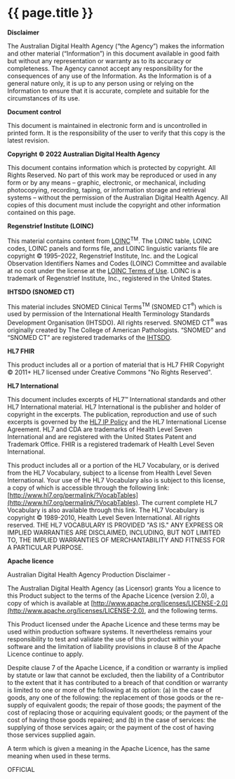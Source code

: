 # {{ page.title }}


**Disclaimer**

The Australian Digital Health Agency (“the Agency”) makes the information and other material (“Information”) in this document available in good faith but without any representation or warranty as to its accuracy or completeness. The Agency cannot accept any responsibility for the consequences of any use of the Information. As the Information is of a general nature only, it is up to any person using or relying on the Information to ensure that it is accurate, complete and suitable for the circumstances of its use.


**Document control**

This document is maintained in electronic form and is uncontrolled in printed form. It is the responsibility of the user to verify that this copy is the latest revision.


**Copyright © 2022 Australian Digital Health Agency**

This document contains information which is protected by copyright. All Rights Reserved. No part of this work may be reproduced or used in any form or by any means – graphic, electronic, or mechanical, including photocopying, recording, taping, or information storage and retrieval systems – without the permission of the Australian Digital Health Agency. All copies of this document must include the copyright and other information contained on this page.


**Regenstrief Institute (LOINC)**

This material contains content from [LOINC](http://loinc.org)<sup>TM</sup>. The LOINC table, LOINC codes, LOINC panels and forms file, and LOINC linguistic variants file are copyright © 1995–2022, Regenstrief Institute, Inc. and the Logical Observation Identifiers Names and Codes (LOINC) Committee and available at no cost under the license at the [LOINC Terms of Use](https://loinc.org/terms-of-use/). LOINC is a trademark of Regenstrief Institute, Inc., registered in the United States.


**IHTSDO (SNOMED CT)**

This material includes SNOMED Clinical Terms<sup>TM</sup> (SNOMED CT<sup>&reg;</sup>) which is used by permission of the International Health Terminology Standards Development Organisation (IHTSDO). All rights reserved. SNOMED CT<sup>&reg;</sup> was originally created by The College of American Pathologists. “SNOMED” and “SNOMED CT” are registered trademarks of the [IHTSDO](http://www.ihtsdo.org/).


**HL7 FHIR**

This product includes all or a portion of material that is HL7 FHIR Copyright © 2011+ HL7 licensed under Creative Commons "No Rights Reserved".


**HL7 International**

This document includes excerpts of HL7™ International standards and other HL7 International material. HL7 International is the publisher and holder of copyright in the excerpts. The publication, reproduction and use of such excerpts is governed by the [HL7 IP Policy](http://www.hl7.org/legal/ippolicy.cfm) and the HL7 International License Agreement. HL7 and CDA are trademarks of Health Level Seven International and are registered with the United States Patent and Trademark Office. FHIR is a registered trademark of Health Level Seven International.

This product includes all or a portion of the HL7 Vocabulary, or is derived from the HL7 Vocabulary, subject to a license from Health Level Seven International. Your use of the HL7 Vocabulary also is subject to this license, a copy of which is accessible through the following link: [http://www.hl7.org/permalink/?VocabTables](http://www.hl7.org/permalink/?VocabTables). The current complete HL7 Vocabulary is also available through this link. The HL7 Vocabulary is copyright © 1989-2010, Health Level Seven International. All rights reserved. THE HL7 VOCABULARY IS PROVIDED "AS IS." ANY EXPRESS OR IMPLIED WARRANTIES ARE DISCLAIMED, INCLUDING, BUT NOT LIMITED TO, THE IMPLIED WARRANTIES OF MERCHANTABILITY AND FITNESS FOR A PARTICULAR PURPOSE.


**Apache licence**

Australian Digital Health Agency Production Disclaimer - 

The Australian Digital Health Agency (as Licensor) grants You a licence to this Product subject to the terms of the Apache Licence (version 2.0), a copy of which is available at [http://www.apache.org/licenses/LICENSE-2.0](http://www.apache.org/licenses/LICENSE-2.0), and the following terms.
 
This Product licensed under the Apache Licence and these terms may be used within production software systems. It nevertheless remains your responsibility to test and validate the use of this product within your software and the limitation of liability provisions in clause 8 of the Apache Licence continue to apply.

Despite clause 7 of the Apache Licence, if a condition or warranty is implied by statute or law that cannot be excluded, then the liability of a Contributor to the extent that it has contributed to a breach of that condition or warranty is limited to one or more of the following at its option: (a) in the case of goods, any one of the following: the replacement of those goods or the re-supply of equivalent goods; the repair of those goods; the payment of the cost of replacing those or acquiring equivalent goods; or the payment of the cost of having those goods repaired; and (b) in the case of services: the supplying of those services again; or the payment of the cost of having those services supplied again.

A term which is given a meaning in the Apache Licence, has the same meaning when used in these terms.

OFFICIAL

